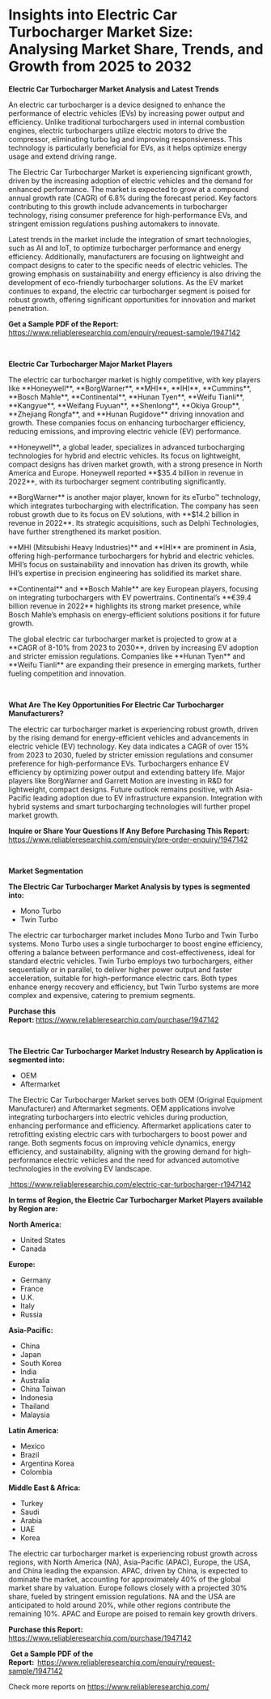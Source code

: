 <p><h1>Insights into Electric Car Turbocharger Market Size: Analysing Market Share, Trends, and Growth from 2025 to 2032</h1></p><p><strong>Electric Car Turbocharger Market Analysis and Latest Trends</strong></p>
<p><p>An electric car turbocharger is a device designed to enhance the performance of electric vehicles (EVs) by increasing power output and efficiency. Unlike traditional turbochargers used in internal combustion engines, electric turbochargers utilize electric motors to drive the compressor, eliminating turbo lag and improving responsiveness. This technology is particularly beneficial for EVs, as it helps optimize energy usage and extend driving range.</p><p>The Electric Car Turbocharger Market is experiencing significant growth, driven by the increasing adoption of electric vehicles and the demand for enhanced performance. The market is expected to grow at a compound annual growth rate (CAGR) of 6.8% during the forecast period. Key factors contributing to this growth include advancements in turbocharger technology, rising consumer preference for high-performance EVs, and stringent emission regulations pushing automakers to innovate.</p><p>Latest trends in the market include the integration of smart technologies, such as AI and IoT, to optimize turbocharger performance and energy efficiency. Additionally, manufacturers are focusing on lightweight and compact designs to cater to the specific needs of electric vehicles. The growing emphasis on sustainability and energy efficiency is also driving the development of eco-friendly turbocharger solutions. As the EV market continues to expand, the electric car turbocharger segment is poised for robust growth, offering significant opportunities for innovation and market penetration.</p></p>
<p><strong>Get a Sample PDF of the Report:&nbsp;</strong> <a href="https://www.reliableresearchiq.com/enquiry/request-sample/1947142?utm_campaign=1088&utm_medium=2&utm_source=Github&utm_content=ia&utm_term=21012025&utm_id=electric-car-turbocharger">https://www.reliableresearchiq.com/enquiry/request-sample/1947142</a></p>
<p>&nbsp;</p>
<p><strong>Electric Car Turbocharger Major Market Players</strong></p>
<p><p>The electric car turbocharger market is highly competitive, with key players like **Honeywell**, **BorgWarner**, **MHI**, **IHI**, **Cummins**, **Bosch Mahle**, **Continental**, **Hunan Tyen**, **Weifu Tianli**, **Kangyue**, **Weifang Fuyuan**, **Shenlong**, **Okiya Group**, **Zhejiang Rongfa**, and **Hunan Rugidove** driving innovation and growth. These companies focus on enhancing turbocharger efficiency, reducing emissions, and improving electric vehicle (EV) performance.</p><p>**Honeywell**, a global leader, specializes in advanced turbocharging technologies for hybrid and electric vehicles. Its focus on lightweight, compact designs has driven market growth, with a strong presence in North America and Europe. Honeywell reported **$35.4 billion in revenue in 2022**, with its turbocharger segment contributing significantly.</p><p>**BorgWarner** is another major player, known for its eTurbo™ technology, which integrates turbocharging with electrification. The company has seen robust growth due to its focus on EV solutions, with **$14.2 billion in revenue in 2022**. Its strategic acquisitions, such as Delphi Technologies, have further strengthened its market position.</p><p>**MHI (Mitsubishi Heavy Industries)** and **IHI** are prominent in Asia, offering high-performance turbochargers for hybrid and electric vehicles. MHI’s focus on sustainability and innovation has driven its growth, while IHI’s expertise in precision engineering has solidified its market share.</p><p>**Continental** and **Bosch Mahle** are key European players, focusing on integrating turbochargers with EV powertrains. Continental’s **€39.4 billion revenue in 2022** highlights its strong market presence, while Bosch Mahle’s emphasis on energy-efficient solutions positions it for future growth.</p><p>The global electric car turbocharger market is projected to grow at a **CAGR of 8-10% from 2023 to 2030**, driven by increasing EV adoption and stricter emission regulations. Companies like **Hunan Tyen** and **Weifu Tianli** are expanding their presence in emerging markets, further fueling competition and innovation.</p></p>
<p>&nbsp;</p>
<p><strong>What Are The Key Opportunities For Electric Car Turbocharger Manufacturers?</strong></p>
<p><p>The electric car turbocharger market is experiencing robust growth, driven by the rising demand for energy-efficient vehicles and advancements in electric vehicle (EV) technology. Key data indicates a CAGR of over 15% from 2023 to 2030, fueled by stricter emission regulations and consumer preference for high-performance EVs. Turbochargers enhance EV efficiency by optimizing power output and extending battery life. Major players like BorgWarner and Garrett Motion are investing in R&D for lightweight, compact designs. Future outlook remains positive, with Asia-Pacific leading adoption due to EV infrastructure expansion. Integration with hybrid systems and smart turbocharging technologies will further propel market growth.</p></p>
<p><strong>Inquire or Share Your Questions If Any Before Purchasing This Report:</strong> <a href="https://www.reliableresearchiq.com/enquiry/pre-order-enquiry/1947142?utm_campaign=1088&utm_medium=2&utm_source=Github&utm_content=ia&utm_term=21012025&utm_id=electric-car-turbocharger">https://www.reliableresearchiq.com/enquiry/pre-order-enquiry/1947142</a></p>
<p>&nbsp;</p>
<p><strong>Market Segmentation</strong></p>
<p><strong>The Electric Car Turbocharger Market Analysis by types is segmented into:</strong></p>
<p><ul><li>Mono Turbo</li><li>Twin Turbo</li></ul></p>
<p><p>The electric car turbocharger market includes Mono Turbo and Twin Turbo systems. Mono Turbo uses a single turbocharger to boost engine efficiency, offering a balance between performance and cost-effectiveness, ideal for standard electric vehicles. Twin Turbo employs two turbochargers, either sequentially or in parallel, to deliver higher power output and faster acceleration, suitable for high-performance electric cars. Both types enhance energy recovery and efficiency, but Twin Turbo systems are more complex and expensive, catering to premium segments.</p></p>
<p><strong>Purchase this Report:&nbsp;</strong><a href="https://www.reliableresearchiq.com/purchase/1947142?utm_campaign=1088&utm_medium=2&utm_source=Github&utm_content=ia&utm_term=21012025&utm_id=electric-car-turbocharger">https://www.reliableresearchiq.com/purchase/1947142</a></p>
<p>&nbsp;</p>
<p><strong>The Electric Car Turbocharger Market Industry Research by Application is segmented into:</strong></p>
<p><ul><li>OEM</li><li>Aftermarket</li></ul></p>
<p><p>The Electric Car Turbocharger Market serves both OEM (Original Equipment Manufacturer) and Aftermarket segments. OEM applications involve integrating turbochargers into electric vehicles during production, enhancing performance and efficiency. Aftermarket applications cater to retrofitting existing electric cars with turbochargers to boost power and range. Both segments focus on improving vehicle dynamics, energy efficiency, and sustainability, aligning with the growing demand for high-performance electric vehicles and the need for advanced automotive technologies in the evolving EV landscape.</p></p>
<p><a href="https://www.reliableresearchiq.com/electric-car-turbocharger-r1947142?utm_campaign=1088&utm_medium=2&utm_source=Github&utm_content=ia&utm_term=21012025&utm_id=electric-car-turbocharger">&nbsp;https://www.reliableresearchiq.com/electric-car-turbocharger-r1947142</a></p>
<p><strong>In terms of Region, the Electric Car Turbocharger Market Players available by Region are:</strong></p>
<p>
    <p> <strong> North America: </strong>
        <ul>
            <li>United States</li>
            <li>Canada</li>
        </ul>
        </p> 
    <p> <strong> Europe: </strong>
        <ul>
            <li>Germany</li>
            <li>France</li>
            <li>U.K.</li>
            <li>Italy</li>
            <li>Russia</li>
        </ul>
        </p> 
    <p> <strong> Asia-Pacific: </strong>
        <ul>
            <li>China</li>
            <li>Japan</li>
            <li>South Korea</li>
            <li>India</li>
            <li>Australia</li>
            <li>China Taiwan</li>
            <li>Indonesia</li>
            <li>Thailand</li>
            <li>Malaysia</li>
        </ul>
        </p> 
    <p> <strong> Latin America: </strong>
        <ul>
            <li>Mexico</li>
            <li>Brazil</li>
            <li>Argentina Korea</li>
            <li>Colombia</li>
        </ul>
        </p> 
    <p> <strong> Middle East & Africa: </strong>
        <ul>
            <li>Turkey</li>
            <li>Saudi</li>
            <li>Arabia</li>
            <li>UAE</li>
            <li>Korea</li>
        </ul>
    </p>
    </p>
<p><p>The electric car turbocharger market is experiencing robust growth across regions, with North America (NA), Asia-Pacific (APAC), Europe, the USA, and China leading the expansion. APAC, driven by China, is expected to dominate the market, accounting for approximately 40% of the global market share by valuation. Europe follows closely with a projected 30% share, fueled by stringent emission regulations. NA and the USA are anticipated to hold around 20%, while other regions contribute the remaining 10%. APAC and Europe are poised to remain key growth drivers.</p></p>
<p><strong>Purchase this Report: </strong><a href="https://www.reliableresearchiq.com/purchase/1947142?utm_campaign=1088&utm_medium=2&utm_source=Github&utm_content=ia&utm_term=21012025&utm_id=electric-car-turbocharger">https://www.reliableresearchiq.com/purchase/1947142</a></p>
<p>&nbsp;<strong>Get a Sample PDF of the Report:&nbsp;&nbsp;</strong><a href="https://www.reliableresearchiq.com/enquiry/request-sample/1947142?utm_campaign=1088&utm_medium=2&utm_source=Github&utm_content=ia&utm_term=21012025&utm_id=electric-car-turbocharger">https://www.reliableresearchiq.com/enquiry/request-sample/1947142</a></p>
<p><strong></strong></p>
<p>Check more reports on <a href="https://www.reliableresearchiq.com/?utm_campaign=1088&utm_medium=2&utm_source=Github&utm_content=ia&utm_term=21012025&utm_id=electric-car-turbocharger">https://www.reliableresearchiq.com/</a></p>